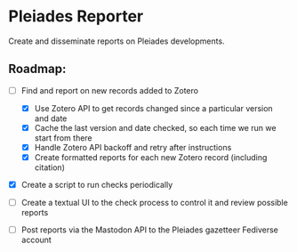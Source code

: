 # Pleiades Reporter

Create and disseminate reports on Pleiades developments.

## Roadmap:

- [ ] Find and report on new records added to Zotero
    - [x] Use Zotero API to get records changed since a particular version and date
    - [x] Cache the last version and date checked, so each time we run we start from there
    - [x] Handle Zotero API backoff and retry after instructions
    - [x] Create formatted reports for each new Zotero record (including citation)

- [x] Create a script to run checks periodically

- [ ] Create a textual UI to the check process to control it and review possible reports

- [ ] Post reports via the Mastodon API to the Pleiades gazetteer Fediverse account